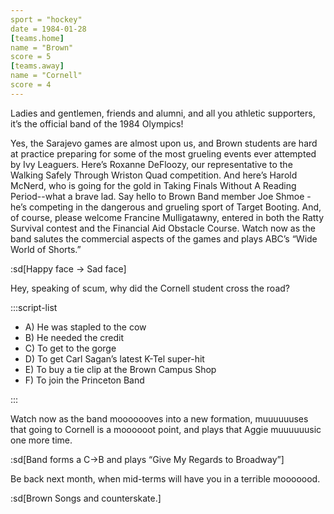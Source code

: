 ```yaml
---
sport = "hockey"
date = 1984-01-28
[teams.home]
name = "Brown"
score = 5
[teams.away]
name = "Cornell"
score = 4
---
```


Ladies and gentlemen, friends and alumni, and all you athletic supporters, it’s the official band of the 1984 Olympics!

Yes, the Sarajevo games are almost upon us, and Brown students are hard at practice preparing for some of the most grueling events ever attempted by Ivy Leaguers. Here’s Roxanne DeFloozy, our representative to the Walking Safely Through Wriston Quad competition. And here’s Harold McNerd, who is going for the gold in Taking Finals Without A Reading Period--what a brave lad. Say hello to Brown Band member Joe Shmoe - he’s competing in the dangerous and grueling sport of Target Booting. And, of course, please welcome Francine Mulligatawny, entered in both the Ratty Survival contest and the Financial Aid Obstacle Course. Watch now as the band salutes the commercial aspects of the games and plays ABC’s “Wide World of Shorts.”

:sd[Happy face → Sad face]

Hey, speaking of scum, why did the Cornell student cross the road?

:::script-list

- A) He was stapled to the cow
- B) He needed the credit
- C) To get to the gorge
- D) To get Carl Sagan’s latest K-Tel super-hit
- E) To buy a tie clip at the Brown Campus Shop
- F) To join the Princeton Band

:::

Watch now as the band mooooooves into a new formation, muuuuuuses that going to Cornell is a moooooot point, and plays that Aggie muuuuuusic one more time.

:sd[Band forms a C→B and plays “Give My Regards to Broadway”]

Be back next month, when mid-terms will have you in a terrible mooooood.

:sd[Brown Songs and counterskate.]
